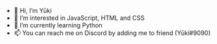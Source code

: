 - 👋 Hi, I’m Yūki
- 👀 I’m interested in JavaScript, HTML and CSS
- 🌱 I’m currently learning Python
- 📫 You can reach me on Discord by adding me to friend (Yūki#9090)
